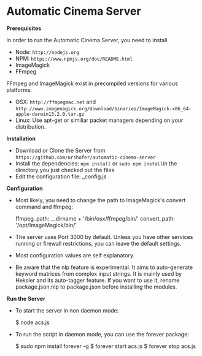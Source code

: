# Automatic Cinema Server

**Prerequisites**

In order to run the Automatic Cinema Server, you need to install

- Node: ```http://nodejs.org```
- NPM: ```https://www.npmjs.org/doc/README.html```
- ImageMagick
- FFmpeg

FFmpeg and ImageMagick exist in precompiled versions for various platforms:

- OSX: ```http://ffmpegmac.net``` and ```http://www.imagemagick.org/download/binaries/ImageMagick-x86_64-apple-darwin13.2.0.tar.gz```
- Linux: Use apt-get or similiar packet managers depending on your distribution.

**Installation**

- Download or Clone the Server from ```https://github.com/urshofer/automatic-cinema-server```
- Install the dependencies: ```npm install``` or ```sudo npm install```in the directory you just checked out the files
- Edit the configuration file: _config.js

**Configuration**

- Most likely, you need to change the path to ImageMagick's convert command and ffmpeg:

    ffmpeg_path: 		__dirname + '/bin/osx/ffmpeg/bin/'
    convert_path: 		'/opt/ImageMagick/bin/'

- The server uses Port 3000 by default. Unless you have other services running or firewall restrictions, you can leave the default settings.
- Most configuration values are self explanatory.
- Be aware that the nlp feature is experimental. It aims to auto-generate keyword matrices from complex input strings. It is mainly used by Heksler and its auto-tagger feature. If you want to use it, rename package.json.nlp to package.json before installing the modules.

**Run the Server**

- To start the server in non daemon mode: 

    $ node acs.js

- To run the script in daemon mode, you can use the forever package:

    $ sudo npm install forever -g
    $ forever start acs.js
    $ forever stop acs.js